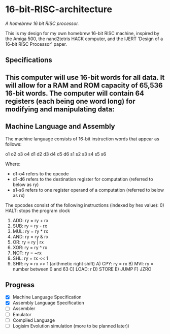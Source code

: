 # 16-bit-RISC-architecture
*A homebrew 16 bit RISC processor.*

This is my design for my own homebrew 16-bit RISC machine, inspired by the Amiga 500, the nand2tetris HACK computer,
and the IJERT 'Design of a 16-bit RISC Processor' paper.

## Specifications
This computer will use 16-bit words for all data. It will allow for a RAM and ROM capacity of 65,536 16-bit words.
The computer will contain 64 registers (each being one word long) for modifying and manipulating data:
- 

## Machine Language and Assembly
The machine language consists of 16-bit instruction words that appear as follows:

o1 o2 o3 o4  d1 d2 d3 d4  d5 d6 s1 s2  s3 s4 s5 s6

Where:
- o1-o4 refers to the opcode
- d1-d6 refers to the destination register for computation (referred to below as ry)
- s1-s6 refers to one register operand of a computation (referred to below as rx)

The opcodes consist of the following instructions (indexed by hex value):
0) HALT: stops the program clock
1) ADD: ry = ry + rx
2) SUB: ry = ry - rx
3) MUL: ry = ry * rx
4) AND: ry = ry & rx
5) OR: ry = ry | rx
6) XOR: ry = ry ^ rx
7) NOT: ry = ~rx
8) SHL: ry = rx << 1
9) SHR: ry = rx >> 1 (arithmetic right shift) <!-- or should i use logical right shift? -->
A) CPY: ry = rx
B) MVI: ry = number between 0 and 63
C) LOAD: r
D) STORE
E) JUMP
F) JZRO

## Progress
- [x] Machine Language Specification
- [x] Assembly Language Specification
- [ ] Assembler
- [ ] Emulator
- [ ] Compiled Language
- [ ] Logisim Evolution simulation
(more to be planned later)i
